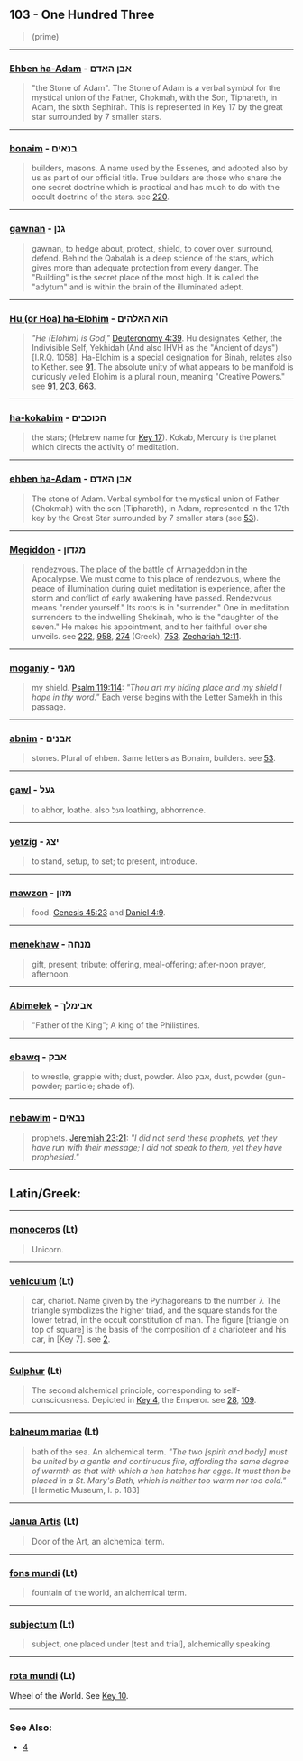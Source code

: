 ## 103 - One Hundred Three
> (prime)

---

### [Ehben ha-Adam](/keys/ABN.HADM) - אבן האדם
> "the Stone of Adam". The Stone of Adam is a verbal symbol for the mystical union of the Father, Chokmah, with the Son, Tiphareth, in Adam, the sixth Sephirah. This is represented in Key 17 by the great star surrounded by 7 smaller stars.

---

### [bonaim](/keys/BNAIM) - בנאים
> builders, masons. A name used by the Essenes, and adopted also by us as part of our official title. True builders are those who share the one secret doctrine which is practical and has much to do with the occult doctrine of the stars. see [220](220).

---

### [gawnan](/keys/GNN) - גנן
> gawnan, to hedge about, protect, shield, to cover over, surround, defend. Behind the Qabalah is a deep science of the stars, which gives more than adequate protection from every danger. The "Building" is the secret place of the most high. It is called the "adytum" and is within the brain of the illuminated adept.

---

### [Hu (or Hoa) ha-Elohim](/keys/HVA.HALHIM) - הוא האלהים
> *"He (Elohim) is God,"* [Deuteronomy 4:39](http://biblehub.com/deuteronomy/4-39.htm). Hu designates Kether, the Indivisible Self, Yekhidah (And also IHVH as the "Ancient of days") [I.R.Q. 1058]. Ha-Elohim is a special designation for Binah, relates also to Kether. see [91](91). The absolute unity of what appears to be manifold is curiously veiled Elohim is a plural noun, meaning "Creative Powers." see [91](91), [203](203), [663](663).

---

### [ha-kokabim](/keys/HKVKBIM) - הכוכבים
> the stars; (Hebrew name for [Key 17](17)). Kokab, Mercury is the planet which directs the activity of meditation.

---

### [ehben ha-Adam](/keys/ABN.HADM) - אבן האדם
> The stone of Adam. Verbal symbol for the mystical union of Father (Chokmah) with the son (Tiphareth), in Adam, represented in the 17th key by the Great Star surrounded by 7 smaller stars (see [53](53)).

---

### [Megiddon](/keys/MGDVN) - מגדון
> rendezvous. The place of the battle of Armageddon in the Apocalypse. We must come to this place of rendezvous, where the peace of illumination during quiet meditation is experience, after the storm and conflict of early awakening have passed. Rendezvous means "render yourself." Its roots is in "surrender." One in meditation surrenders to the indwelling Shekinah, who is the "daughter of the seven." He makes his appointment, and to her faithful lover she unveils. see [222](222), [958](958), [274](274) (Greek), [753](753), [Zechariah 12:11](http://biblehub.com/zechariah/12-11.htm).

---

### [moganiy](/keys/MGNI) - מגני
> my shield. [Psalm 119:114](http://biblehub.com/psalms/119-114.htm): *"Thou art my hiding place and my shield I hope in thy word."* Each verse begins with the Letter Samekh in this passage.

---

### [abnim](/keys/ABNIM) - אבנים
> stones. Plural of ehben. Same letters as Bonaim, builders. see [53](53).

---

### [gawl](/keys/GOL) - געל
> to abhor, loathe. also געל loathing, abhorrence.

---

### [yetzig](/keys/ITzG) - יצג
> to stand, setup, to set; to present, introduce.

---

### [mawzon](/keys/MZVN) - מזון
> food. [Genesis 45:23](http://biblehub.com/genesis/45-23.htm) and [Daniel 4:9](http://biblehub.com/daniel/4-9.htm).

---

### [menekhaw](/keys/MNChH) - מנחה
> gift, present; tribute; offering, meal-offering; after-noon prayer, afternoon.

---

### [Abimelek](/keys/ABIMLK) - אבימלך
> "Father of the King"; A king of the Philistines.

---

### [ebawq](/keys/ABQ) - אבק
> to wrestle, grapple with; dust, powder. Also אבק, dust, powder (gun-powder; particle; shade of).

---

### [nebawim](/keys/NBAIM) - נבאים
> prophets. [Jeremiah 23:21](http://biblehub.com/jeremiah/23-21.htm): *"I did not send these prophets, yet they have run with their message; I did not speak to them, yet they have prophesied."*

---

## Latin/Greek:

---

### [monoceros](/latin?word=monoceros) (Lt)
> Unicorn.

---

### [vehiculum](/latin?word=vehiculum) (Lt)
> car, chariot. Name given by the Pythagoreans to the number 7. The triangle symbolizes the higher triad, and the square stands for the lower tetrad, in the occult constitution of man. The figure [triangle on top of square] is the basis of the composition of a charioteer and his car, in [Key 7]. see [2](2).

---

### [Sulphur](/latin?word=Sulphur) (Lt)
> The second alchemical principle, corresponding to self-consciousness. Depicted in [Key 4](4), the Emperor. see [28](28), [109](109).

---

### [balneum mariae](/latin?word=balneum+mariae) (Lt)
> bath of the sea. An alchemical term. *"The two [spirit and body] must be united by a gentle and continuous fire, affording the same degree of warmth as that with which a hen hatches her eggs. It must then be placed in a St. Mary's Bath, which is neither too warm nor too cold."* [Hermetic Museum, I. p. 183]

---

### [Janua Artis](/latin?word=Janua+Artis) (Lt)
> Door of the Art, an alchemical term.

---

### [fons mundi](/latin?word=fons+mundi) (Lt)
> fountain of the world, an alchemical term.

---

### [subjectum](/latin?word=subjectum) (Lt)
> subject, one placed under [test and trial], alchemically speaking.

---

### [rota mundi](/latin?word=rota+mundi) (Lt)
Wheel of the World. See [Key 10](10).

---

### See Also:
- [4](4)
